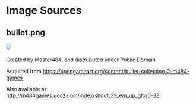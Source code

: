 # Image Sources

## bullet.png

![bullet image](bullet.png)

Created by Master484, and distrubuted under Public Domain

Acquired from https://opengameart.org/content/bullet-collection-2-m484-games

Also available at http://m484games.ucoz.com/index/shoot_39_em_up_gfx/0-38
